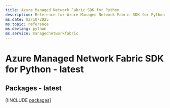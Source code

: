 ```yaml
---
title: Azure Managed Network Fabric SDK for Python
description: Reference for Azure Managed Network Fabric SDK for Python
ms.date: 02/10/2025
ms.topic: reference
ms.devlang: python
ms.service: managednetworkfabric
---
```

# Azure Managed Network Fabric SDK for Python - latest
## Packages - latest
[!INCLUDE [packages](managed-network-fabric-index.md)]